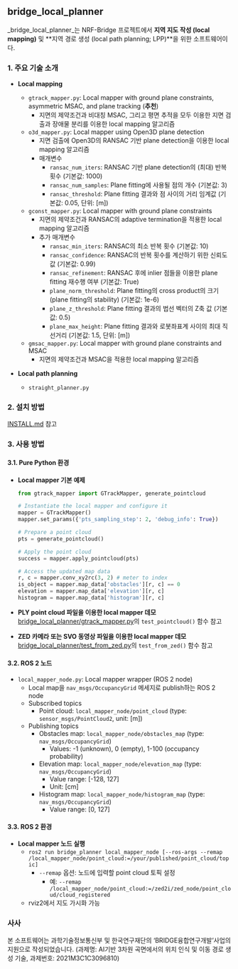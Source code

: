 ## bridge_local_planner

_bridge\_local\_planner_는 NRF-Bridge 프로젝트에서 **지역 지도 작성 (local mapping)** 및 **지역 경로 생성 (local path planning; LPP)**을 위한 소프트웨어이다.



### 1. 주요 기술 소개
* **Local mapping**
  * `gtrack_mapper.py`: Local mapper with ground plane constraints, asymmetric MSAC, and plane tracking (**추천**)
    * 지면의 제약조건과 비대칭 MSAC, 그리고 평면 추적을 모두 이용한 지면 검출과 장애물 분리를 이용한 local mapping 알고리즘
  * `o3d_mapper.py`: Local mapper using Open3D plane detection
    * 지면 검출에 Open3D의 RANSAC 기반 plane detection을 이용한 local mapping 알고리즘
    * 매개변수
      * `ransac_num_iters`: RANSAC 기반 plane detection의 (최대) 반복 횟수 (기본값: 1000)
      * `ransac_num_samples`: Plane fitting에 사용될 점의 개수 (기본값: 3)
      * `ransac_threshold`: Plane fitting 결과와 점 사이의 거리 임계값 (기본값: 0.05, 단위: [m])
  * `gconst_mapper.py`: Local mapper with ground plane constraints
    * 지면의 제약조건과 RANSAC의 adaptive termination을 적용한 local mapping 알고리즘
    * 추가 매개변수
      * `ransac_min_iters`: RANSAC의 최소 반복 횟수 (기본값: 10)
      * `ransac_confidence`: RANSAC의 반복 횟수를 계산하기 위한 신뢰도 값 (기본값: 0.99)
      * `ransac_refinement`: RANSAC 후에 inlier 점들을 이용한 plane fitting 재수행 여부 (기본값: True)
      * `plane_norm_threshold`: Plane fitting의 cross product의 크기 (plane fitting의 stability) (기본값: 1e-6)
      * `plane_z_threshold`: Plane fitting 결과의 법선 벡터의 Z축 값 (기본값: 0.5)
      * `plane_max_height`: Plane fitting 결과와 로봇좌표계 사이의 최대 직선거리 (기본값: 1.5, 단위: [m])
  * `gmsac_mapper.py`: Local mapper with ground plane constraints and MSAC
    * 지면의 제약조건과 MSAC을 적용한 local mapping 알고리즘
  
* **Local path planning**
  * `straight_planner.py`



### 2. 설치 방법
[INSTALL.md](INSTALL.md) 참고



### 3. 사용 방법
#### 3.1. Pure Python 환경
* **Local mapper 기본 예제**

  ```python
  from gtrack_mapper import GTrackMapper, generate_pointcloud
  
  # Instantiate the local mapper and configure it
  mapper = GTrackMapper()
  mapper.set_params({'pts_sampling_step': 2, 'debug_info': True})
  
  # Prepare a point cloud
  pts = generate_pointcloud()
  
  # Apply the point cloud
  success = mapper.apply_pointcloud(pts)
  
  # Access the updated map data
  r, c = mapper.conv_xy2rc(3, 2) # meter to index
  is_object = mapper.map_data['obstacles'][r, c] == 0
  elevation = mapper.map_data['elevation'][r, c]
  histogram = mapper.map_data['histogram'][r, c]
  ```
  
* **PLY point cloud 파일을 이용한 local mapper 데모**
  [bridge_local_planner/gtrack_mapper.py](https://github.com/mint-lab/bridge_local_planner/blob/master/bridge_local_planner/test_from_zed.py)의 `test_pointcloud()` 함수 참고

* **ZED 카메라 또는 SVO 동영상 파일을 이용한 local mapper 데모**
  [bridge_local_planner/test_from_zed.py](https://github.com/mint-lab/bridge_local_planner/blob/master/bridge_local_planner/test_from_zed.py)의 `test_from_zed()` 함수 참고



#### 3.2. ROS 2 노드
  * `local_mapper_node.py`: Local mapper wrapper (ROS 2 node)
    * Local map을 `nav_msgs/OccupancyGrid` 메세지로 publish하는 ROS 2 node
    * Subscribed topics
      * Point cloud: `local_mapper_node/point_cloud` (type: `sensor_msgs/PointCloud2`, unit: [m]) 
    * Publishing topics
      * Obstacles map: `local_mapper_node/obstacles_map` (type: `nav_msgs/OccupancyGrid`)
        * Values: -1 (unknown), 0 (empty), 1-100 (occupancy probability)
      * Elevation map: `local_mapper_node/elevation_map` (type: `nav_msgs/OccupancyGrid`)
        * Value range: [-128, 127]
        * Unit: [cm]
      * Histogram map: `local_mapper_node/histogram_map` (type: `nav_msgs/OccupancyGrid`)
        * Value range: [0, 127]



#### 3.3. ROS 2 환경
* **Local mapper 노드 실행**
  * `ros2 run bridge_planner local_mapper_node [--ros-args --remap /local_mapper_node/point_cloud:=/your/published/point_cloud/topic]`
    * `--remap` 옵션:  노드에 입력할 point cloud 토픽 설정
      * 예: `--remap /local_mapper_node/point_cloud:=/zed2i/zed_node/point_cloud/cloud_registered`
  * rviz2에서 지도 가시화 가능



### 사사
본 소프트웨어는 과학기술정보통신부 및 한국연구재단의 ‘BRIDGE융합연구개발’사업의 지원으로 작성되었습니다. (과제명: AI기반 3차원 곡면에서의 위치 인식 및 이동 경로 생성 기술, 과제번호: 2021M3C1C3096810)